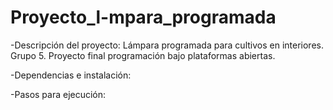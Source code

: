 # Proyecto_l-mpara_programada

-Descripción del proyecto: 
Lámpara programada para cultivos en interiores. Grupo 5. Proyecto final programación bajo plataformas abiertas.


-Dependencias e instalación:


-Pasos para ejecución:
